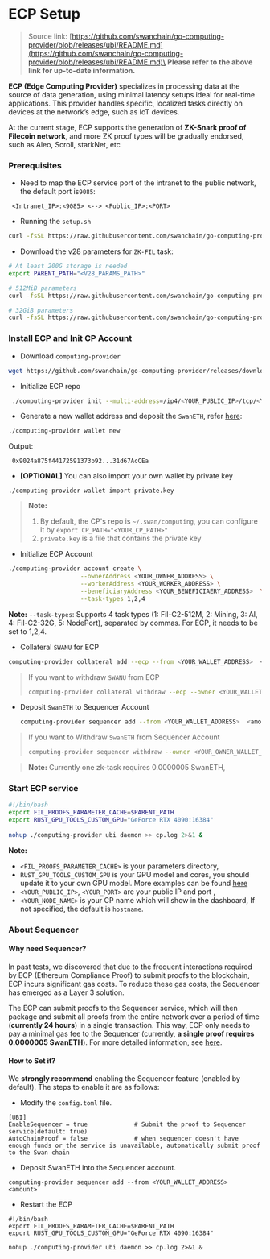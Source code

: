 # ECP Setup

> Source link: [https://github.com/swanchain/go-computing-provider/blob/releases/ubi/README.md](https://github.com/swanchain/go-computing-provider/blob/releases/ubi/README.md)\
> **Please refer to the above link for up-to-date information.**

**ECP (Edge Computing Provider)** specializes in processing data at the source of data generation, using minimal latency setups ideal for real-time applications. This provider handles specific, localized tasks directly on devices at the network’s edge, such as IoT devices.

At the current stage, ECP supports the generation of **ZK-Snark proof of Filecoin network**, and more ZK proof types will be gradually endorsed, such as Aleo, Scroll, starkNet, etc

### Prerequisites

* Need to map the ECP service port of the intranet to the public network, the default port is`9085`:

```
 <Intranet_IP>:<9085> <--> <Public_IP>:<PORT>
```

* Running the `setup.sh`

```bash
curl -fsSL https://raw.githubusercontent.com/swanchain/go-computing-provider/releases/ubi/setup.sh | bash
```

* Download the v28 parameters for `ZK-FIL` task:

```bash
# At least 200G storage is needed
export PARENT_PATH="<V28_PARAMS_PATH>"

# 512MiB parameters
curl -fsSL https://raw.githubusercontent.com/swanchain/go-computing-provider/releases/ubi/fetch-param-512.sh | bash

# 32GiB parameters
curl -fsSL https://raw.githubusercontent.com/swanchain/go-computing-provider/releases/ubi/fetch-param-32.sh | bash

```

### Install ECP and Init CP Account

* Download `computing-provider`

```bash
wget https://github.com/swanchain/go-computing-provider/releases/download/v0.7.0/computing-provider
```

* Initialize ECP repo

```bash
 ./computing-provider init --multi-address=/ip4/<YOUR_PUBLIC_IP>/tcp/<YOUR_PORT> --node-name=<YOUR_NODE_NAME>
```

* Generate a new wallet address and deposit the `SwanETH`, refer [here](https://docs.swanchain.io/swan-mainnet/getting-started-guide):

```bash
./computing-provider wallet new
```

Output:

```
 0x9024a875f44172591373b92...31d67AcCEa
```

* **\[OPTIONAL]** You can also import your own wallet by private key

```
./computing-provider wallet import private.key
```

> **Note:**
>
> 1. By default, the CP's repo is `~/.swan/computing`, you can configure it by `export CP_PATH="<YOUR_CP_PATH>"`
> 2. `private.key` is a file that contains the private key

* Initialize ECP Account

```bash
./computing-provider account create \
                    --ownerAddress <YOUR_OWNER_ADDRESS> \
                    --workerAddress <YOUR_WORKER_ADDRESS> \
                    --beneficiaryAddress <YOUR_BENEFICIAERY_ADDRESS>  \
                    --task-types 1,2,4
```

**Note:** `--task-types`: Supports 4 task types (1: Fil-C2-512M, 2: Mining, 3: AI, 4: Fil-C2-32G, 5: NodePort), separated by commas. For ECP, it needs to be set to 1,2,4.

* Collateral `SWANU` for ECP

```bash
computing-provider collateral add --ecp --from <YOUR_WALLET_ADDRESS>  <AMOUNT>   
```

> If you want to withdraw `SWANU` from ECP
>
> ```bash
> computing-provider collateral withdraw --ecp --owner <YOUR_WALLET_ADDRESS> --account <YOUR_CP_ACCOUNT> <amount>
> ```

*   Deposit `SwanETH` to Sequencer Account

    ```bash
    computing-provider sequencer add --from <YOUR_WALLET_ADDRESS>  <amount>
    ```

> If you want to Withdraw `SwanETH` from Sequencer Account
>
> ```bash
> computing-provider sequencer withdraw --owner <YOUR_OWNER_WALLET_ADDRESS>  <amount>
> ```

> **Note:** Currently one zk-task requires 0.0000005 SwanETH,

### Start ECP service

```bash
#!/bin/bash
export FIL_PROOFS_PARAMETER_CACHE=$PARENT_PATH
export RUST_GPU_TOOLS_CUSTOM_GPU="GeForce RTX 4090:16384"
        
nohup ./computing-provider ubi daemon >> cp.log 2>&1 &
```

**Note:**

* `<FIL_PROOFS_PARAMETER_CACHE>` is your parameters directory,
* `RUST_GPU_TOOLS_CUSTOM_GPU` is your GPU model and cores, you should update it to your own GPU model. More examples can be found [here](https://github.com/filecoin-project/bellperson?tab=readme-ov-file#supported--tested-cards)
* `<YOUR_PUBLIC_IP>`, `<YOUR_PORT>` are your public IP and port ,
* `<YOUR_NODE_NAME>` is your CP name which will show in the dashboard, If not specified, the default is `hostname`.

### About Sequencer

#### Why need Sequencer?

In past tests, we discovered that due to the frequent interactions required by ECP (Ethereum Compliance Proof) to submit proofs to the blockchain, ECP incurs significant gas costs. To reduce these gas costs, the Sequencer has emerged as a Layer 3 solution.

The ECP can submit proofs to the Sequencer service, which will then package and submit all proofs from the entire network over a period of time (**currently 24 hours**) in a single transaction. This way, ECP only needs to pay a minimal gas fee to the Sequencer (currently, **a single proof requires 0.0000005 SwanETH**). For more detailed information, see [here](https://docs.swanchain.io/swan-provider/market-provider-mp/zk-engine/sequencer).

#### How to Set it?

We **strongly recommend** enabling the Sequencer feature (enabled by default). The steps to enable it are as follows:

* Modify the `config.toml` file.

```
[UBI]
EnableSequencer = true             # Submit the proof to Sequencer service(default: true)
AutoChainProof = false             # when sequencer doesn't have enough funds or the service is unavailable, automatically submit proof to the Swan chain 

```

* Deposit SwanETH into the Sequencer account.

```
computing-provider sequencer add --from <YOUR_WALLET_ADDRESS>  <amount>
```

* Restart the ECP

```
#!/bin/bash
export FIL_PROOFS_PARAMETER_CACHE=$PARENT_PATH
export RUST_GPU_TOOLS_CUSTOM_GPU="GeForce RTX 4090:16384"
        
nohup ./computing-provider ubi daemon >> cp.log 2>&1 &
```
